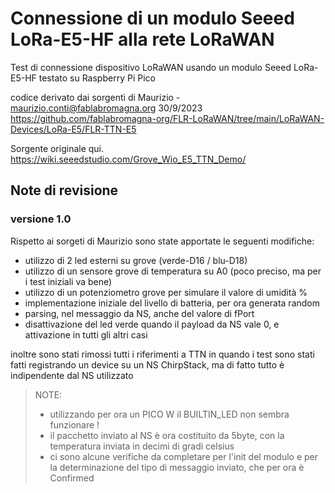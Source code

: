 # Connessione di un modulo Seeed LoRa-E5-HF alla rete LoRaWAN

Test di connessione dispositivo LoRaWAN usando un modulo Seeed LoRa-E5-HF
testato su Raspberry Pi Pico


codice derivato dai sorgenti di Maurizio - maurizio.conti@fablabromagna.org  30/9/2023
 https://github.com/fablabromagna-org/FLR-LoRaWAN/tree/main/LoRaWAN-Devices/LoRa-E5/FLR-TTN-E5


Sorgente originale qui.
https://wiki.seeedstudio.com/Grove_Wio_E5_TTN_Demo/


## Note di revisione

### versione 1.0

Rispetto ai sorgeti di Maurizio sono state apportate le seguenti modifiche:

- utilizzo di 2 led esterni su grove (verde-D16 / blu-D18)
- utilizzo di un sensore grove di temperatura su A0 (poco preciso, ma per i test iniziali va bene)
- utilizzo di un potenziometro grove per simulare il valore di umidità %
- implementazione iniziale del livello di batteria, per ora generata random
- parsing, nel messaggio da NS, anche del valore di fPort
- disattivazione del led verde quando il payload da NS vale 0, e attivazione in tutti gli altri casi

inoltre sono stati rimossi tutti i riferimenti a TTN in quando i test sono stati fatti registrando un device su un NS ChirpStack, ma di fatto tutto è indipendente dal NS utilizzato


> NOTE:
> - utilizzando per ora un PICO W il BUILTIN_LED non sembra funzionare !
> - il pacchetto inviato al NS è ora costituito da 5byte, con la temperatura inviata in decimi di gradi celsius
> - ci sono alcune verifiche da completare per l'init del modulo e per la determinazione del tipo di messaggio inviato, che per ora è Confirmed

